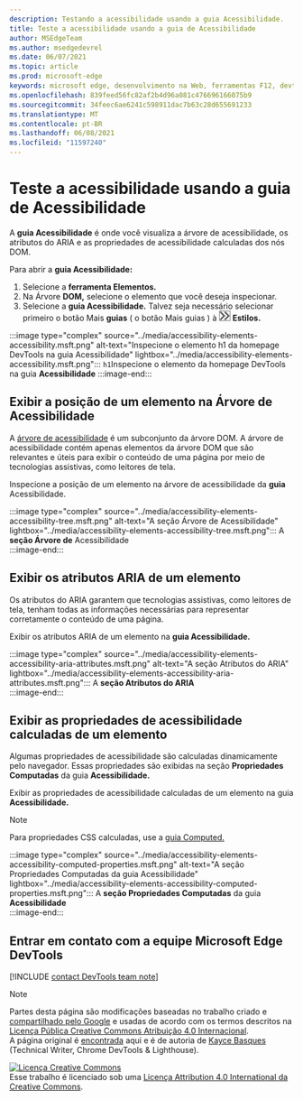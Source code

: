 ```yaml
---
description: Testando a acessibilidade usando a guia Acessibilidade.
title: Teste a acessibilidade usando a guia de Acessibilidade
author: MSEdgeTeam
ms.author: msedgedevrel
ms.date: 06/07/2021
ms.topic: article
ms.prod: microsoft-edge
keywords: microsoft edge, desenvolvimento na Web, ferramentas F12, devtools
ms.openlocfilehash: 839feed56fc82af2b4d96a081c476696166075b9
ms.sourcegitcommit: 34feec6ae6241c598911dac7b63c28d655691233
ms.translationtype: MT
ms.contentlocale: pt-BR
ms.lasthandoff: 06/08/2021
ms.locfileid: "11597240"
---
```

<!-- this article was created on 05/11/2021 by moving a section out from the "Accessibility reference" article (reference.md) -->
<!-- Copyright Kayce Basques 

   Licensed under the Apache License, Version 2.0 (the "License");
   you may not use this file except in compliance with the License.
   You may obtain a copy of the License at

       https://www.apache.org/licenses/LICENSE-2.0

   Unless required by applicable law or agreed to in writing, software
   distributed under the License is distributed on an "AS IS" BASIS,
   WITHOUT WARRANTIES OR CONDITIONS OF ANY KIND, either express or implied.
   See the License for the specific language governing permissions and
   limitations under the License.  -->  
# <a name="test-accessibility-using-the-accessibility-tab"></a>Teste a acessibilidade usando a guia de Acessibilidade

A **guia Acessibilidade** é onde você visualiza a árvore de acessibilidade, os atributos do ARIA e as propriedades de acessibilidade calculadas dos nós DOM.  

Para abrir a **guia Acessibilidade:**

1.  Selecione a **ferramenta Elementos.**  
1.  Na Árvore **DOM,** selecione o elemento que você deseja inspecionar.  
1.  Selecione a **guia Acessibilidade.**  Talvez seja necessário selecionar primeiro o botão Mais **guias** \( o botão Mais guias \) à ![ direita da guia ](../media/more-tabs-icon.msft.png) **Estilos.**

:::image type="complex" source="../media/accessibility-elements-accessibility.msft.png" alt-text="Inspecione o elemento h1 da homepage DevTools na guia Acessibilidade" lightbox="../media/accessibility-elements-accessibility.msft.png":::
   `h1`Inspecione o elemento da homepage DevTools na guia **Acessibilidade**
:::image-end:::  


## <a name="view-the-position-of-an-element-in-the-accessibility-tree"></a>Exibir a posição de um elemento na Árvore de Acessibilidade

A [árvore de acessibilidade][MDNAccessibilityTree] é um subconjunto da árvore DOM.  A árvore de acessibilidade contém apenas elementos da árvore DOM que são relevantes e úteis para exibir o conteúdo de uma página por meio de tecnologias assistivas, como leitores de tela.

Inspecione a posição de um elemento na árvore de acessibilidade da **guia** Acessibilidade.  

:::image type="complex" source="../media/accessibility-elements-accessibility-tree.msft.png" alt-text="A seção Árvore de Acessibilidade" lightbox="../media/accessibility-elements-accessibility-tree.msft.png":::
   A **seção Árvore de** Acessibilidade  
:::image-end:::  


## <a name="view-the-aria-attributes-of-an-element"></a>Exibir os atributos ARIA de um elemento  

Os atributos do ARIA garantem que tecnologias assistivas, como leitores de tela, tenham todas as informações necessárias para representar corretamente o conteúdo de uma página.  

Exibir os atributos ARIA de um elemento na **guia Acessibilidade.**

:::image type="complex" source="../media/accessibility-elements-accessibility-aria-attributes.msft.png" alt-text="A seção Atributos do ARIA" lightbox="../media/accessibility-elements-accessibility-aria-attributes.msft.png":::
   A **seção Atributos do ARIA**  
:::image-end:::  


## <a name="view-the-computed-accessibility-properties-of-an-element"></a>Exibir as propriedades de acessibilidade calculadas de um elemento  


Algumas propriedades de acessibilidade são calculadas dinamicamente pelo navegador.  Essas propriedades são exibidas na seção **Propriedades Computadas** da guia **Acessibilidade.**  

Exibir as propriedades de acessibilidade calculadas de um elemento na guia **Acessibilidade.**

> [!NOTE]
> Para propriedades CSS calculadas, use a [guia Computed.][DevtoolsCssReferenceViewActuallyAppliedElements]

:::image type="complex" source="../media/accessibility-elements-accessibility-computed-properties.msft.png" alt-text="A seção Propriedades Computadas da guia Acessibilidade" lightbox="../media/accessibility-elements-accessibility-computed-properties.msft.png":::
   A **seção Propriedades Computadas** da guia **Acessibilidade**  
:::image-end:::  


## <a name="getting-in-touch-with-the-microsoft-edge-devtools-team"></a>Entrar em contato com a equipe Microsoft Edge DevTools  

[!INCLUDE [contact DevTools team note](../includes/contact-devtools-team-note.md)]  


> [!NOTE]
> Partes desta página são modificações baseadas no trabalho criado e [compartilhado pelo Google][GoogleSitePolicies] e usadas de acordo com os termos descritos na [Licença Pública Creative Commons Atribuição 4.0 Internacional][CCA4IL].  
> A página original é [encontrada](https://developers.google.com/web/tools/chrome-devtools/accessibility/reference) aqui e é de autoria de [Kayce Basques][KayceBasques] \(Technical Writer, Chrome DevTools \& Lighthouse\).  

[![Licença Creative Commons][CCby4Image]][CCA4IL]  
Esse trabalho é licenciado sob uma [Licença Attribution 4.0 International da Creative Commons][CCA4IL].  


<!-- links -->
[DevtoolsCssReferenceViewActuallyAppliedElements]: ../css/reference.md#view-only-the-css-that-is-actually-applied-to-an-element "Exibir apenas o CSS que é realmente aplicado a um elemento - Referência CSS | Microsoft Docs"  
[MDNAccessibilityTree]: https://developer.mozilla.org/docs/Glossary/AOM "Árvore de acessibilidade (AOM) | MDN"  
[GoogleSitePolicies]: https://developers.google.com/terms/site-policies  
[CCA4IL]: https://creativecommons.org/licenses/by/4.0  
[KayceBasques]: https://developers.google.com/web/resources/contributors/kaycebasques  
[CCby4Image]: https://i.creativecommons.org/l/by/4.0/88x31.png  

